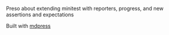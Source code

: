 Preso about extending minitest with reporters, progress, and new assertions and
expectations

Built with [mdpress](https://github.com/egonSchiele/mdpress)
